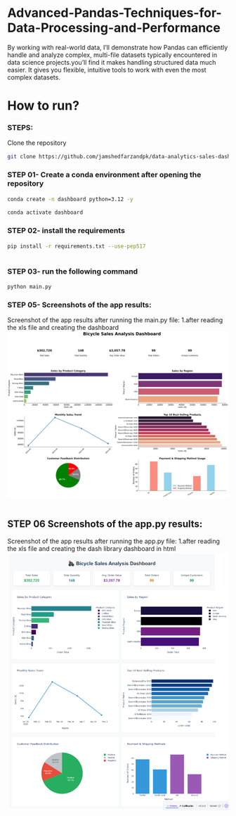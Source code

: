 # Advanced-Pandas-Techniques-for-Data-Processing-and-Performance
By working with real-world data, I’ll demonstrate how Pandas can efficiently handle and analyze complex, multi-file datasets typically encountered in data science projects.you’ll find it makes handling structured data much easier. It gives you flexible, intuitive tools to work with even the most complex datasets.

# How to run?
### STEPS:

Clone the repository

```bash
git clone https://github.com/jamshedfarzandpk/data-analytics-sales-dashboard-using-python-pandas-matplotlib-seaborn-openpyxl.git
```
### STEP 01- Create a conda environment after opening the repository

```bash
conda create -n dashboard python=3.12 -y
```

```bash
conda activate dashboard
```

### STEP 02- install the requirements
```bash
pip install -r requirements.txt --use-pep517

```
#
### STEP 03- run the following command
```bash
python main.py

```

### STEP 05- Screenshots of the app results:
Screenshot of the app results after running the main.py file:
1.after reading the xls file and creating the dashboard
![Screenshot](./bicycle_sales_dashboard.png)
```
```
## STEP 06 Screenshots of the app.py results:
Screenshot of the app results after running the app.py file:
1.after reading the xls file and creating the dash library dashboard in html 
![Screenshot](./ploty.png)
